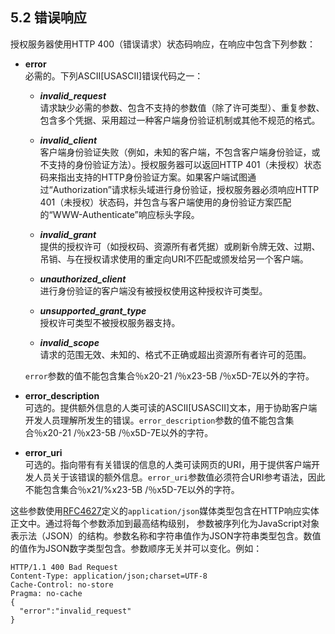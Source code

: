 ## 5.2 错误响应

授权服务器使用HTTP 400（错误请求）状态码响应，在响应中包含下列参数：

- **error**  
  必需的。下列ASCII[USASCII]错误代码之一：

  -  ***invalid_request***    
    请求缺少必需的参数、包含不支持的参数值（除了许可类型）、重复参数、包含多个凭据、采用超过一种客户端身份验证机制或其他不规范的格式。

  -  ***invalid_client***    
    客户端身份验证失败（例如，未知的客户端，不包含客户端身份验证，或不支持的身份验证方法）。授权服务器可以返回HTTP 401（未授权）状态码来指出支持的HTTP身份验证方案。如果客户端试图通过“Authorization”请求标头域进行身份验证，授权服务器必须响应HTTP 401（未授权）状态码，并包含与客户端使用的身份验证方案匹配的“WWW-Authenticate”响应标头字段。

  -  ***invalid_grant***    
    提供的授权许可（如授权码、资源所有者凭据）或刷新令牌无效、过期、吊销、与在授权请求使用的重定向URI不匹配或颁发给另一个客户端。

  -  ***unauthorized_client***    
    进行身份验证的客户端没有被授权使用这种授权许可类型。

  -  ***unsupported_grant_type***    
    授权许可类型不被授权服务器支持。

  -  ***invalid_scope***    
    请求的范围无效、未知的、格式不正确或超出资源所有者许可的范围。

  `error`参数的值不能包含集合％x20-21 /％x23-5B /％x5D-7E以外的字符。

-  **error_description**    
  可选的。提供额外信息的人类可读的ASCII[USASCII]文本，用于协助客户端开发人员理解所发生的错误。`error_description`参数的值不能包含集合％x20-21 /％x23-5B /％x5D-7E以外的字符。

-  **error_uri**    
  可选的。指向带有有关错误的信息的人类可读网页的URI，用于提供客户端开发人员关于该错误的额外信息。`error_uri`参数值必须符合URI参考语法，因此不能包含集合％x21/%x23-5B /％x5D-7E以外的字符。
  
这些参数使用[RFC4627][RFC4627]定义的`application/json`媒体类型包含在HTTP响应实体正文中。通过将每个参数添加到最高结构级别， 参数被序列化为JavaScript对象表示法（JSON）的结构。参数名称和字符串值作为JSON字符串类型包含。数值的值作为JSON数字类型包含。参数顺序无关并可以变化。例如：

    HTTP/1.1 400 Bad Request
    Content-Type: application/json;charset=UTF-8
    Cache-Control: no-store
    Pragma: no-cache
    {
      "error":"invalid_request"
    }

[RFC4627]:http://tools.ietf.org/html/rfc4627 "JSON"